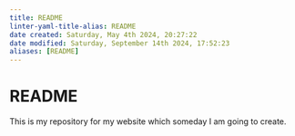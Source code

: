```yaml
---
title: README
linter-yaml-title-alias: README
date created: Saturday, May 4th 2024, 20:27:22
date modified: Saturday, September 14th 2024, 17:52:23
aliases: [README]
---
```


# README

This is my repository for my website which someday I am going to create.
